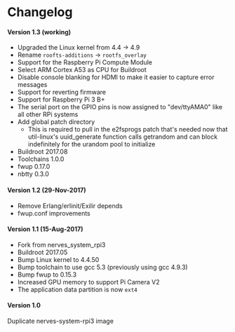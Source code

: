 # Changelog

#### Version 1.3 (working)
* Upgraded the Linux kernel from 4.4 -> 4.9
* Rename `roofts-additions` -> `rootfs_overlay`
* Support for the Raspberry Pi Compute Module
* Select ARM Cortex A53 as CPU for Buildroot
* Disable console blanking for HDMI to make it easier to capture error messages
* Support for reverting firmware
* Support for Raspberry Pi 3 B+
* The serial port on the GPIO pins is now assigned to "dev/ttyAMA0" like all other RPi systems
* Add global patch directory
    - This is required to pull in the e2fsprogs patch that's needed now that
      util-linux's uuid_generate function calls getrandom and can block
      indefinitely for the urandom pool to initialize
* Buildroot 2017.08
* Toolchains 1.0.0
* fwup 0.17.0
* nbtty 0.3.0

#### Version 1.2 (29-Nov-2017)
* Remove Erlang/erlinit/Exilir depends
* fwup.conf improvements

#### Version 1.1 (15-Aug-2017)
* Fork from nerves_system_rpi3
* Buildroot 2017.05
* Bump Linux kernel to 4.4.50
* Bump toolchain to use gcc 5.3 (previously using gcc 4.9.3)
* Bump fwup to 0.15.3
* Increased GPU memory to support Pi Camera V2
* The application data partition is now `ext4`

#### Version 1.0
Duplicate nerves-system-rpi3 image
